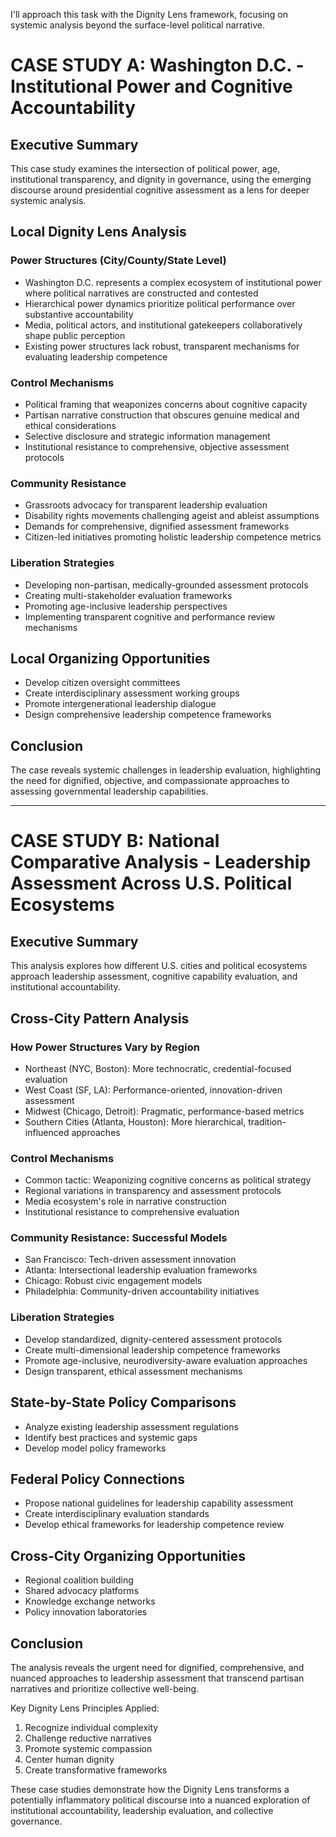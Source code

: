 I'll approach this task with the Dignity Lens framework, focusing on systemic analysis beyond the surface-level political narrative.

# CASE STUDY A: Washington D.C. - Institutional Power and Cognitive Accountability

## Executive Summary
This case study examines the intersection of political power, age, institutional transparency, and dignity in governance, using the emerging discourse around presidential cognitive assessment as a lens for deeper systemic analysis.

## Local Dignity Lens Analysis

### Power Structures (City/County/State Level)
- Washington D.C. represents a complex ecosystem of institutional power where political narratives are constructed and contested
- Hierarchical power dynamics prioritize political performance over substantive accountability
- Media, political actors, and institutional gatekeepers collaboratively shape public perception
- Existing power structures lack robust, transparent mechanisms for evaluating leadership competence

### Control Mechanisms
- Political framing that weaponizes concerns about cognitive capacity
- Partisan narrative construction that obscures genuine medical and ethical considerations
- Selective disclosure and strategic information management
- Institutional resistance to comprehensive, objective assessment protocols

### Community Resistance
- Grassroots advocacy for transparent leadership evaluation
- Disability rights movements challenging ageist and ableist assumptions
- Demands for comprehensive, dignified assessment frameworks
- Citizen-led initiatives promoting holistic leadership competence metrics

### Liberation Strategies
- Developing non-partisan, medically-grounded assessment protocols
- Creating multi-stakeholder evaluation frameworks
- Promoting age-inclusive leadership perspectives
- Implementing transparent cognitive and performance review mechanisms

## Local Organizing Opportunities
- Develop citizen oversight committees
- Create interdisciplinary assessment working groups
- Promote intergenerational leadership dialogue
- Design comprehensive leadership competence frameworks

## Conclusion
The case reveals systemic challenges in leadership evaluation, highlighting the need for dignified, objective, and compassionate approaches to assessing governmental leadership capabilities.

---

# CASE STUDY B: National Comparative Analysis - Leadership Assessment Across U.S. Political Ecosystems

## Executive Summary
This analysis explores how different U.S. cities and political ecosystems approach leadership assessment, cognitive capability evaluation, and institutional accountability.

## Cross-City Pattern Analysis

### How Power Structures Vary by Region
- Northeast (NYC, Boston): More technocratic, credential-focused evaluation
- West Coast (SF, LA): Performance-oriented, innovation-driven assessment
- Midwest (Chicago, Detroit): Pragmatic, performance-based metrics
- Southern Cities (Atlanta, Houston): More hierarchical, tradition-influenced approaches

### Control Mechanisms
- Common tactic: Weaponizing cognitive concerns as political strategy
- Regional variations in transparency and assessment protocols
- Media ecosystem's role in narrative construction
- Institutional resistance to comprehensive evaluation

### Community Resistance: Successful Models
- San Francisco: Tech-driven assessment innovation
- Atlanta: Intersectional leadership evaluation frameworks
- Chicago: Robust civic engagement models
- Philadelphia: Community-driven accountability initiatives

### Liberation Strategies
- Develop standardized, dignity-centered assessment protocols
- Create multi-dimensional leadership competence frameworks
- Promote age-inclusive, neurodiversity-aware evaluation approaches
- Design transparent, ethical assessment mechanisms

## State-by-State Policy Comparisons
- Analyze existing leadership assessment regulations
- Identify best practices and systemic gaps
- Develop model policy frameworks

## Federal Policy Connections
- Propose national guidelines for leadership capability assessment
- Create interdisciplinary evaluation standards
- Develop ethical frameworks for leadership competence review

## Cross-City Organizing Opportunities
- Regional coalition building
- Shared advocacy platforms
- Knowledge exchange networks
- Policy innovation laboratories

## Conclusion
The analysis reveals the urgent need for dignified, comprehensive, and nuanced approaches to leadership assessment that transcend partisan narratives and prioritize collective well-being.

Key Dignity Lens Principles Applied:
1. Recognize individual complexity
2. Challenge reductive narratives
3. Promote systemic compassion
4. Center human dignity
5. Create transformative frameworks

These case studies demonstrate how the Dignity Lens transforms a potentially inflammatory political discourse into a nuanced exploration of institutional accountability, leadership evaluation, and collective governance.